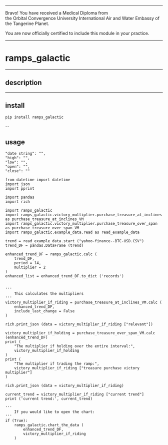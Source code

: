 




******

Bravo!  You have received a Medical Diploma from   
the Orbital Convergence University International Air and Water Embassy of the Tangerine Planet.  

You are now officially certified to include this module in your practice.

******


# ramps_galactic

---

## description

		
		
---		
		
## install
```
pip install ramps_galactic
```

--

## usage
```
"date string": "",
"high": "",
"low": "",
"open": "",
"close": ""
```


```
from datetime import datetime
import json
import pprint

import pandas
import rich	

import ramps_galactic
import ramps_galactic.victory_multiplier.purchase_treasure_at_inclines as purchase_treasure_at_inclines_VM	
import ramps_galactic.victory_multiplier.purchase_treasure_over_span as purchase_treasure_over_span_VM
import ramps_galactic.example_data.read as read_example_data

trend = read_example_data.start ("yahoo-finance--BTC-USD.CSV")	
trend_DF = pandas.DataFrame (trend)	

enhanced_trend_DF = ramps_galactic.calc (
	trend_DF,
	period = 14,
	multiplier = 2
)
enhanced_list = enhanced_trend_DF.to_dict ('records')


'''
	This calculates the multipliers
'''
victory_multiplier_if_riding = purchase_treasure_at_inclines_VM.calc (
	enhanced_trend_DF,
	include_last_change = False
)

rich.print_json (data = victory_multiplier_if_riding ["relevant"])	

victory_multiplier_if_holding = purchase_treasure_over_span_VM.calc (enhanced_trend_DF)
print (
	"The multiplier if holding over the entire interval:",
	victory_multiplier_if_holding
)
print (
	"The multiplier if trading the ramp:", 
	victory_multiplier_if_riding ["treasure purchase victory multiplier"]
)

rich.print_json (data = victory_multiplier_if_riding)

current_trend = victory_multiplier_if_riding ["current trend"]
print ('current trend:', current_trend)

'''
	If you would like to open the chart:
'''
if (True):
	ramps_galactic.chart_the_data (
		enhanced_trend_DF,
		victory_multiplier_if_riding
	)
```